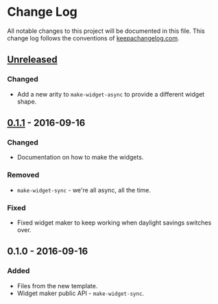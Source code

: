 # Change Log
All notable changes to this project will be documented in this file. This change log follows the conventions of [keepachangelog.com](http://keepachangelog.com/).

## [Unreleased]
### Changed
- Add a new arity to `make-widget-async` to provide a different widget shape.

## [0.1.1] - 2016-09-16
### Changed
- Documentation on how to make the widgets.

### Removed
- `make-widget-sync` - we're all async, all the time.

### Fixed
- Fixed widget maker to keep working when daylight savings switches over.

## 0.1.0 - 2016-09-16
### Added
- Files from the new template.
- Widget maker public API - `make-widget-sync`.

[Unreleased]: https://github.com/your-name/fourclojure/compare/0.1.1...HEAD
[0.1.1]: https://github.com/your-name/fourclojure/compare/0.1.0...0.1.1
